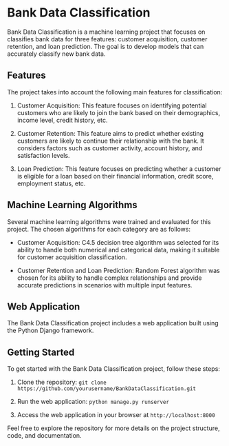 # Bank Data Classification

Bank Data Classification is a machine learning project that focuses on classifies bank data for three features: customer acquisition, customer retention, and loan prediction. The goal is to develop models that can accurately classify new bank data.

## Features

The project takes into account the following main features for classification:

1. Customer Acquisition: This feature focuses on identifying potential customers who are likely to join the bank based on their demographics, income level, credit history, etc.

2. Customer Retention: This feature aims to predict whether existing customers are likely to continue their relationship with the bank. It considers factors such as customer activity, account history, and satisfaction levels.

3. Loan Prediction: This feature focuses on predicting whether a customer is eligible for a loan based on their financial information, credit score, employment status, etc.

## Machine Learning Algorithms

Several machine learning algorithms were trained and evaluated for this project. The chosen algorithms for each category are as follows:

- Customer Acquisition: C4.5 decision tree algorithm was selected for its ability to handle both numerical and categorical data, making it suitable for customer acquisition classification.

- Customer Retention and Loan Prediction: Random Forest algorithm was chosen for its ability to handle complex relationships and provide accurate predictions in scenarios with multiple input features.

## Web Application

The Bank Data Classification project includes a web application built using the Python Django framework.

## Getting Started

To get started with the Bank Data Classification project, follow these steps:

1. Clone the repository: `git clone https://github.com/yourusername/BankDataClassification.git`

2. Run the web application: `python manage.py runserver`

3. Access the web application in your browser at `http://localhost:8000`

Feel free to explore the repository for more details on the project structure, code, and documentation.
